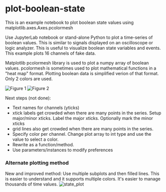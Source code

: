 # plot-boolean-state
This is an example notebook to plot boolean state values using matplotlib.axes.Axes.pcolormesh

Use JupyterLab notebook or stand-alone Python to plot a time-series of boolean values. This is similar to signals displayed on an oscilloscope or logic analyzer. This is useful to visualize boolean state variables and events.  This example plots 16 channels of fake data.  

Matplotlib pcolormesh library is used to plot a numpy array of boolean values. pcolormesh is sometimes used to plot mathematical functions in a "heat map" format. Plotting boolean data is simplified verion of that format. Only 2 colors are used.

![Figure 1](https://github.com/user-attachments/assets/8c9db483-4aa7-46b3-9bb4-fb1b872a917d)
![Figure 2](https://github.com/user-attachments/assets/f629c6a6-e093-4808-9714-c459506e44f8)

Next steps (not done):
- Text names for channels (yticks)
- xtick labels get crowded when there are many points in the series. Setup major/minor xticks. Label the major xticks. Optionally mark the minor xticks
- grid lines also get crowded when there are many points in the series.
- Specify color per channel. Change plot array to int type and use the value to select a color.
- Rewrite as a function/method.
- Use parameters/instances to modify preferences

### Alternate plotting method
New and improved method: Use multiple subplots and then filled lines. This is easier to understand and it supports multiple colors. It's easier to manage thousands of time values.
![state_plot](https://github.com/user-attachments/assets/2e5fda84-da06-40e5-a942-482530ad68f9)
